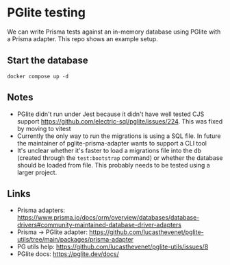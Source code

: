 # PGlite testing

We can write Prisma tests against an in-memory database using PGlite with a Prisma adapter. This repo shows an example setup.

## Start the database

```
docker compose up -d
```

## Notes

- PGlite didn't run under Jest because it didn't have well tested CJS support https://github.com/electric-sql/pglite/issues/224. This was fixed by moving to vitest
- Currently the only way to run the migrations is using a SQL file. In future the maintainer of pglite-prisma-adapter wants to support a CLI tool
- It's unclear whether it's faster to load a migrations file into the db (created through the `test:bootstrap` command) or whether the database should be loaded from file. This probably needs to be tested using a larger project.

## Links

- Prisma adapters: https://www.prisma.io/docs/orm/overview/databases/database-drivers#community-maintained-database-driver-adapters
- Prisma -> PGlite adapter: https://github.com/lucasthevenet/pglite-utils/tree/main/packages/prisma-adapter
- PG utils help: https://github.com/lucasthevenet/pglite-utils/issues/8
- PGlite docs: https://pglite.dev/docs/
